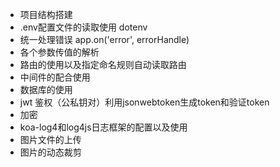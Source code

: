 * 项目结构搭建
* .env配置文件的读取使用 dotenv
* 统一处理错误 app.on('error', errorHandle)
* 各个参数传值的解析
* 路由的使用以及指定命名规则自动读取路由
* 中间件的配合使用
* 数据库的使用
* jwt 鉴权（公私钥对）利用jsonwebtoken生成token和验证token
* 加密
* koa-log4和log4js日志框架的配置以及使用
* 图片文件的上传
* 图片的动态裁剪
